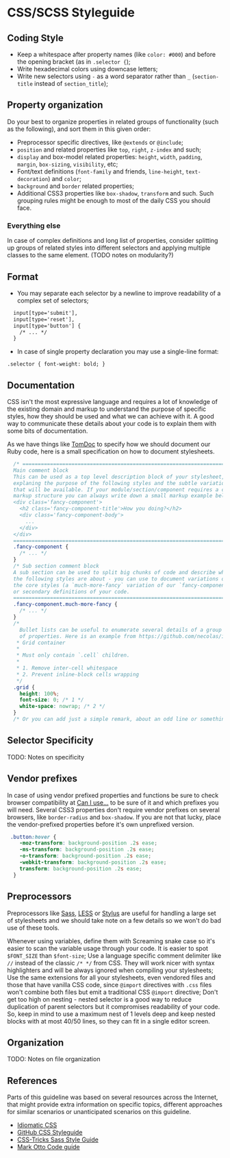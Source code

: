 # CSS/SCSS Styleguide #

## Coding Style ##

* Keep a whitespace after property names (like ```color: #000```) and before the opening bracket (as in  ```.selector {```);
* Write hexadecimal colors using downcase letters;
* Write new selectors using ```-``` as a word separator rather than ```_``` (```section-title``` instead of ```section_title```);


## Property organization ##

Do your best to organize properties in related groups of functionality (such as the following), and sort them in this given order:

+ Preprocessor specific directives, like ```@extends``` or ```@include```;
+ ```position``` and related properties like ```top```, ```right```, ```z-index``` and such;
+ ```display``` and box-model related properties: ```height```, ```width```, ```padding```, ```margin```, ```box-sizing```, ```visibility```, etc;
+ Font/text definitions (```font-family``` and friends, ```line-height```, ```text-decoration```) and ```color```;
+ ```background``` and ```border``` related properties;
+ Additional CSS3 properties like ```box-shadow```, ```transform``` and such. Such grouping rules might be enough to most of the daily CSS you should face.

### Everything else ###

In case of complex definitions and long list of properties, consider splitting up groups of related styles into different selectors and applying multiple classes to the same element. (TODO notes on modularity?)

## Format ##

* You may separate each selector by a newline to improve readability of a complex set of selectors;

```html
  input[type='submit'],
  input[type='reset'],
  input[type='button'] {
    /* ... */
  }
```

* In case of single property declaration you may use a single-line format:

```.selector { font-weight: bold; }```


## Documentation ##

CSS isn't the most expressive language and requires a lot of knowledge of the existing domain and markup to understand the purpose of specific styles, how they should be used and what we can achieve with it. A good way to communicate these details about your code is to explain them with some bits of documentation.

As we have things like [TomDoc](http://tomdoc.org/) to specify how we should document our Ruby code, here is a small specification on how to document stylesheets.

```css
  /* ==========================================================================
  Main comment block
  This can be used as a top level description block of your stylesheet,
  explaning the purpose of the following styles and the subtle variations
  that will be available. If your module/section/component requires a complex
  markup structure you can always write down a small markup example below.
  <div class='fancy-component'>
    <h2 class='fancy-component-title'>How you doing?</h2>
    <div class='fancy-component-body'>
      ...
    </div>
  </div>
  ========================================================================== */
  .fancy-component {
    /* ... */
  }
  /* Sub section comment block
  A sub section can be used to split big chunks of code and describe what
  the following styles are about - you can use to document variations of
  the core styles (a `much-more-fancy` variation of our `fancy-component`)
  or secondary definitions of your code.
  ========================================================================== */
  .fancy-component.much-more-fancy {
    /* ... */
  }
  /*
    Bullet lists can be useful to enumerate several details of a group
    of properties. Here is an example from https://github.com/necolas/idiomatic-css:
   * Grid container
   *
   * Must only contain `.cell` children.
   *
   * 1. Remove inter-cell whitespace
   * 2. Prevent inline-block cells wrapping
   */
  .grid {
    height: 100%;
    font-size: 0; /* 1 */
    white-space: nowrap; /* 2 */
  }
  /* Or you can add just a simple remark, about an odd line or something very specific */
```

## Selector Specificity ##

TODO: Notes on specificity

## Vendor prefixes ##

In case of using vendor prefixed properties and functions be sure to check browser compatibility at [Can I use…](http://caniuse.com/) to be sure of it and which prefixes you will need. Several CSS3 properties don't require vendor prefixes on several browsers, like ```border-radius``` and ```box-shadow```. If you are not that lucky, place the vendor-prefixed properties before it's own unprefixed version.

```css
 .button:hover {
    -moz-transform: background-position .2s ease;
    -ms-transform: background-position .2s ease;
    -o-transform: background-position .2s ease;
    -webkit-transform: background-position .2s ease;
    transform: background-position .2s ease;
  }
```

## Preprocessors ##

Preprocessors like [Sass](http://sass-lang.com/), [LESS](http://lesscss.org/) or [Stylus](http://learnboost.github.io/stylus/) are useful for handling a large set of stylesheets and we should take note on a few details so we won't do bad use of these tools.

Whenever using variables, define them with Screaming snake case so it's easier to scan the variable usage through your code. It is easier to spot ```$FONT_SIZE``` than ```$font-size```;
Use a language specific comment delimiter like ```//``` instead of the classic ```/* */``` from CSS. They will work nicer with syntax highlighters and will be always ignored when compiling your stylesheets;
Use the same extensions for all your stylesheets, even vendored files and those that have vanilla CSS code, since ```@import``` directives with ```.css``` files won't combine both files but emit a traditional CSS ```@import``` directive;
Don't get too high on nesting - nested selector is a good way to reduce duplication of parent selectors but it compromises readability of your code. So, keep in mind to use a maximum nest of 1 levels deep and keep nested blocks with at most 40/50 lines, so they can fit in a single editor screen.


## Organization ##

TODO: Notes on file organization

## References ##

Parts of this guideline was based on several resources across the Internet, that might provide extra information on specific topics, different approaches for similar scenarios or unanticipated scenarios on this guideline.

* [Idiomatic CSS](https://github.com/necolas/idiomatic-css)
* [GitHub CSS Styleguide](https://github.com/styleguide/css)
* [CSS-Tricks Sass Style Guide](http://css-tricks.com/sass-style-guide/)
* [Mark Otto Code guide](https://github.com/mdo/code-guide)
